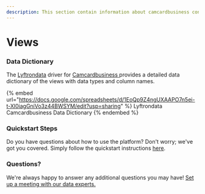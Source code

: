 ```yaml
---
description: This section contain information about camcardbusiness connector views information
---
```


# Views

### Data Dictionary

The [Lyftrondata](https://www.lyftrondata.com/) driver for [Camcardbusiness](https://www.lyftrondata.com/integration/Camcardbusiness/)[ ](https://www.lyftrondata.com/integration/camcardbusiness/)provides a detailed data dictionary of the views with data types and column names.

{% embed url="https://docs.google.com/spreadsheets/d/1EoQp9Z4ngUXAAPO7n5ei-t-Xl0iagGniVo3z44BWSYM/edit?usp=sharing" %}
Lyftrondata Camcardbusiness Data Dictionary
{% endembed %}

### Quickstart Steps

Do you have questions about how to use the platform? Don't worry; we've got you covered. Simply follow the quickstart instructions [here](../../../../quickstart-steps.md).

### Questions? <a href="#questions" id="questions"></a>

We're always happy to answer any additional questions you may have! [Set up a meeting with our data experts.](https://www.lyftrondata.com/book-a-meeting/)


